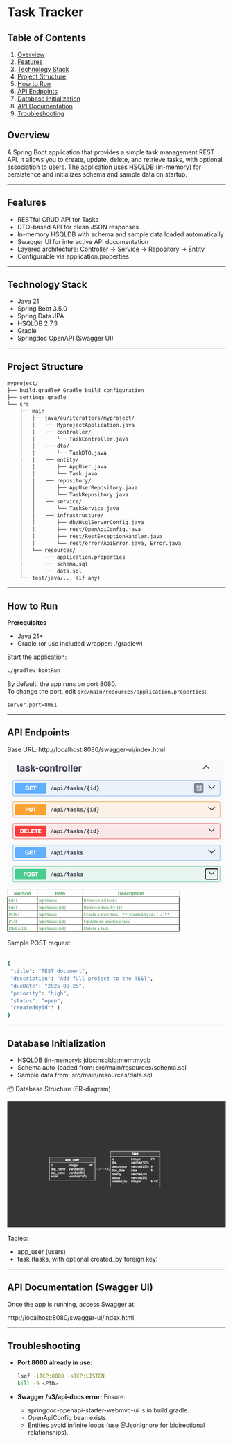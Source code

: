 # Task Tracker

## Table of Contents
1. [Overview](#overview)
2. [Features](#features)
3. [Technology Stack](#technology-stack)
4. [Project Structure](#project-structure)
5. [How to Run](#how-to-run)
6. [API Endpoints](#api-endpoints)
7. [Database Initialization](#database-initialization)
8. [API Documentation](#api-documentation-swagger-ui)
9. [Troubleshooting](#troubleshooting)

## Overview
A Spring Boot application that provides a simple task management REST API. 
It allows you to create, update, delete, and retrieve tasks, with optional association to users. 
The application uses HSQLDB (in-memory) for persistence and initializes schema and sample data on startup.

-----------------------------------------------------------------

## Features
- RESTful CRUD API for Tasks
- DTO-based API for clean JSON responses
- In-memory HSQLDB with schema and sample data loaded automatically
- Swagger UI for interactive API documentation
- Layered architecture: Controller → Service → Repository → Entity
- Configurable via application.properties

-----------------------------------------------------------------

## Technology Stack
- Java 21
- Spring Boot 3.5.0
- Spring Data JPA
- HSQLDB 2.7.3
- Gradle
- Springdoc OpenAPI (Swagger UI)

-----------------------------------------------------------------

## Project Structure
```
myproject/
├── build.gradle# Gradle build configuration
├── settings.gradle
└── src
    ├── main
    │   ├── java/eu/itcrafters/myproject/
    │   │   ├── MyprojectApplication.java
    │   │   ├── controller/
    │   │   │   └── TaskController.java
    │   │   ├── dto/
    │   │   │   └── TaskDTO.java
    │   │   ├── entity/
    │   │   │   ├── AppUser.java
    │   │   │   └── Task.java
    │   │   ├── repository/
    │   │   │   ├── AppUserRepository.java
    │   │   │   └── TaskRepository.java
    │   │   ├── service/
    │   │   │   └── TaskService.java
    │   │   └── infrastructure/
    │   │       ├── db/HsqlServerConfig.java
    │   │       ├── rest/OpenApiConfig.java
    │   │       ├── rest/RestExceptionHandler.java
    │   │       └── rest/error/ApiError.java, Error.java
    │   └── resources/
    │       ├── application.properties
    │       ├── schema.sql
    │       └── data.sql
    └── test/java/... (if any)
```

-----------------------------------------------------------------

## How to Run

**Prerequisites**
- Java 21+
- Gradle (or use included wrapper: ./gradlew)

Start the application:
```bash
./gradlew bootRun
```

By default, the app runs on port 8080.  
To change the port, edit `src/main/resources/application.properties`:

```properties
server.port=8081
```

-----------------------------------------------------------------

## API Endpoints

Base URL: http://localhost:8080/swagger-ui/index.html

![img_7.png](docs/img_7.png)
![img_9.png](docs/img_9.png)

Sample POST request:
```bash

{
 "title": "TEST document",
 "description": "Add full project to the TEST",
 "dueDate": "2025-09-25",
 "priority": "high",
 "status": "open",
 "createdById": 1
}
```

-----------------------------------------------------------------

## Database Initialization
- HSQLDB (in-memory): jdbc:hsqldb:mem:mydb
- Schema auto-loaded from: src/main/resources/schema.sql
- Sample data from: src/main/resources/data.sql

📦 Database Structure (ER-diagram)

![img_1.png](docs/img_1.png)

Tables:
- app_user (users)
- task (tasks, with optional created_by foreign key)

-----------------------------------------------------------------

## API Documentation (Swagger UI)
Once the app is running, access Swagger at:

http://localhost:8080/swagger-ui/index.html

-----------------------------------------------------------------

## Troubleshooting
- **Port 8080 already in use:**
  ```bash
  lsof -iTCP:8080 -sTCP:LISTEN
  kill -9 <PID>
  ```

- **Swagger /v3/api-docs error:**
  Ensure:
  - springdoc-openapi-starter-webmvc-ui is in build.gradle.
  - OpenApiConfig bean exists.
  - Entities avoid infinite loops (use @JsonIgnore for bidirectional relationships).
